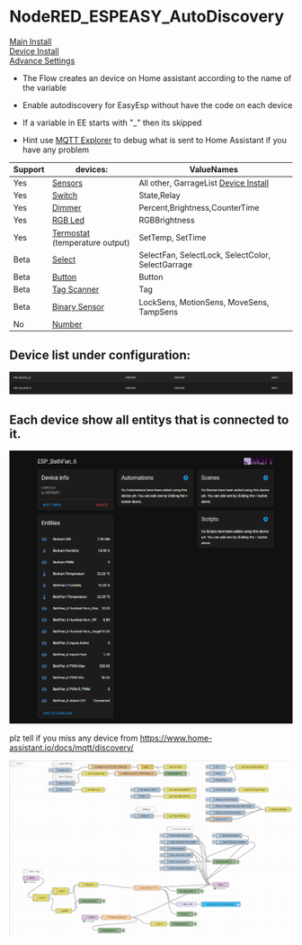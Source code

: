 # NodeRED_ESPEASY_AutoDiscovery  
[Main Install](MainInstall.md)  
[Device Install](Devices.md)  
[Advance Settings](Advance.md)  

* The Flow creates an device on Home assistant according to the name of the variable
* Enable autodiscovery for EasyEsp without have the code on each device 
* If a variable in EE starts with "_" then its skipped

* Hint use [MQTT Explorer](http://mqtt-explorer.com/) to debug what is sent to Home Assistant if you have any problem

 **Support** | **devices:** | **ValueNames** 
--------|---------|---------
Yes | [Sensors](https://www.home-assistant.io/integrations/sensor.mqtt/) | All other, GarrageList [Device Install](Devices.md)  
Yes | [Switch](https://www.home-assistant.io/integrations/switch.mqtt/) | State,Relay
Yes | [Dimmer](https://www.home-assistant.io/integrations/light.mqtt/) | Percent,Brightness,CounterTime 
Yes | [RGB Led](https://www.home-assistant.io/integrations/light.mqtt/) | RGBBrightness 
Yes  | [Termostat](https://www.home-assistant.io/integrations/climate.mqtt/) (temperature output) | SetTemp, SetTime
Beta | [Select](https://www.home-assistant.io/integrations/select.mqtt/) | SelectFan, SelectLock, SelectColor, SelectGarrage
Beta | [Button](https://www.home-assistant.io/integrations/button.mqtt/) | Button
Beta | [Tag Scanner](https://www.home-assistant.io/integrations/tag.mqtt/) | Tag
Beta | [Binary Sensor](https://www.home-assistant.io/integrations/binary_sensor.mqtt/) | LockSens, MotionSens, MoveSens, TampSens  
No | [Number](https://www.home-assistant.io/integrations/number.mqtt/)

## Device list under configuration:
![HA Device List](PNG/HA_Devices.PNG)
## Each device show all entitys that is connected to it.
![HA one Device](PNG/HA_1Device.PNG)



plz tell if you miss any device from 
https://www.home-assistant.io/docs/mqtt/discovery/

![Flow_Node-Red](PNG/Flow_Node-Red.PNG)

